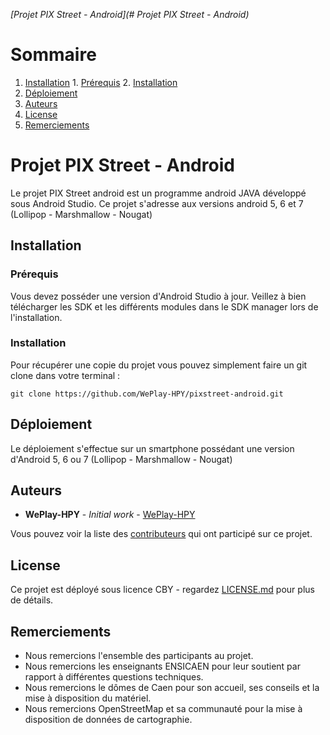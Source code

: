*[Projet PIX Street - Android](# Projet PIX Street - Android)*
# Sommaire
  1. [Installation](#Installation)
    1. [Prérequis](#Prérequis)
    2. [Installation](#Installation)
  2. [Déploiement](#Déploiement)
  3. [Auteurs](#Auteurs)
  4. [License](#License)
  5. [Remerciements](#Remerciements)


# Projet PIX Street - Android

Le projet PIX Street android est un programme android JAVA développé sous Android Studio.
Ce projet s'adresse aux versions android 5, 6 et 7 (Lollipop - Marshmallow - Nougat)

## Installation

### Prérequis

Vous devez posséder une version d'Android Studio à jour. Veillez à bien télécharger les SDK et les différents modules dans le SDK manager lors de l'installation.

### Installation

Pour récupérer une copie du projet vous pouvez simplement faire un git clone dans votre terminal :

```
git clone https://github.com/WePlay-HPY/pixstreet-android.git
```

## Déploiement

Le déploiement s'effectue sur un smartphone possédant une version d'Android 5, 6 ou 7 (Lollipop - Marshmallow - Nougat)

## Auteurs

* **WePlay-HPY** - *Initial work* - [WePlay-HPY](https://github.com/WePlay-HPY)

Vous pouvez voir la liste des [contributeurs](https://github.com/WePlay-HPY/pixstreet-android.git/contributors) qui ont participé sur ce projet.

## License

Ce projet est déployé sous licence CBY - regardez [LICENSE.md](LICENSE.md) pour plus de détails.

## Remerciements

* Nous remercions l'ensemble des participants au projet.
* Nous remercions les enseignants ENSICAEN pour leur soutient par rapport à différentes questions techniques.
* Nous remercions le dômes de Caen pour son accueil, ses conseils et la mise à disposition du matériel.
* Nous remercions OpenStreetMap et sa communauté pour la mise à disposition de données de cartographie.


